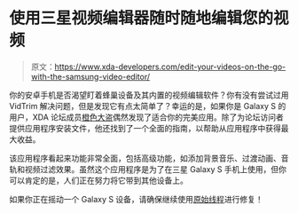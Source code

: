 # 使用三星视频编辑器随时随地编辑您的视频

> 原文：<https://www.xda-developers.com/edit-your-videos-on-the-go-with-the-samsung-video-editor/>

你的安卓手机是否渴望盯着蜂巢设备及其内置的视频编辑软件？你有没有尝试过用 VidTrim 解决问题，但是发现它有点太简单了？幸运的是，如果你是 Galaxy S 的用户，XDA 论坛成员[橙色大盗](http://forum.xda-developers.com/member.php?u=2480604)偶然发现了适合你的完美应用。除了为论坛访问者提供应用程序安装文件，他还找到了一个全面的指南，以帮助从应用程序中获得最大收益。

该应用程序看起来功能非常全面，包括高级功能，如添加背景音乐、过渡动画、音轨和视频过滤效果。虽然这个应用程序是为了在三星 Galaxy S 手机上使用，但你可以肯定的是，人们正在努力将它带到其他设备上。

如果你正在摇动一个 Galaxy S 设备，请确保继续使用[原始线程](http://forum.xda-developers.com/showthread.php?t=946499)进行修复！